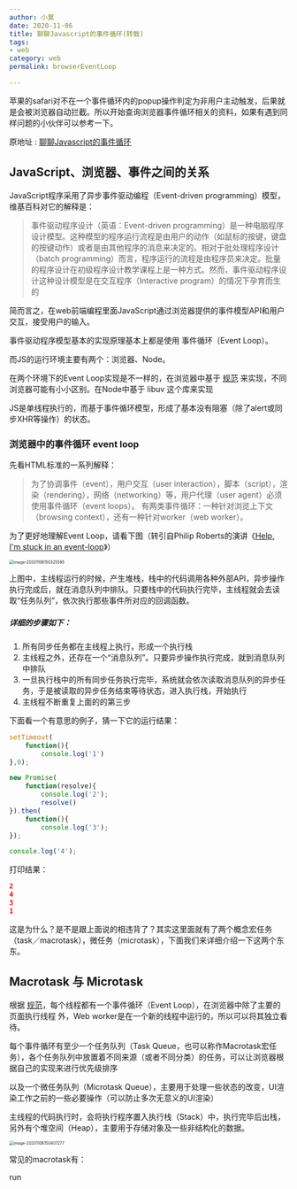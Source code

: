 ```yaml
---
author: 小莫
date: 2020-11-06
title: 聊聊Javascript的事件循环(转载)
tags:
- web
category: web
permalink: browserEventLoop

---
```


苹果的safari对不在一个事件循环内的popup操作判定为非用户主动触发，后果就是会被浏览器自动拦截。所以开始查询浏览器事件循环相关的资料，如果有遇到同样问题的小伙伴可以参考一下。

<!-- more -->

原地址 : [聊聊Javascript的事件循环](https://juejin.im/post/6844903653120163848)

## JavaScript、浏览器、事件之间的关系

JavaScript程序采用了异步事件驱动编程（Event-driven programming）模型，维基百科对它的解释是：

>   事件驱动程序设计（英语：Event-driven programming）是一种电脑程序设计模型。这种模型的程序运行流程是由用户的动作（如鼠标的按键，键盘的按键动作）或者是由其他程序的消息来决定的。相对于批处理程序设计（batch programming）而言，程序运行的流程是由程序员来决定。批量的程序设计在初级程序设计教学课程上是一种方式。然而，事件驱动程序设计这种设计模型是在交互程序（Interactive program）的情况下孕育而生的

简而言之，在web前端编程里面JavaScript通过浏览器提供的事件模型API和用户交互，接受用户的输入。

事件驱动程序模型基本的实现原理基本上都是使用 事件循环（Event Loop）。

而JS的运行环境主要有两个：浏览器、Node。

在两个环境下的Event Loop实现是不一样的，在浏览器中基于 [规范](https://www.w3.org/TR/2017/REC-html52-20171214/webappapis.html#event-loops) 来实现，不同浏览器可能有小小区别。在Node中基于 libuv 这个库来实现

JS是单线程执行的，而基于事件循环模型，形成了基本没有阻塞（除了alert或同步XHR等操作）的状态。



### 浏览器中的事件循环 event loop

先看HTML标准的一系列解释：

>   为了协调事件（event），用户交互（user interaction），脚本（script），渲染（rendering），网络（networking）等，用户代理（user agent）必须使用事件循环（event loops）。 有两类事件循环：一种针对浏览上下文（browsing context），还有一种针对worker（web worker）。

为了更好地理解Event Loop，请看下图（转引自Philip Roberts的演讲《[Help, I'm stuck in an event-loop](http://vimeo.com/96425312)》）

<img src="https://image.xiaomo.info//blog/image-20201106150325595.png" alt="image-20201106150325595" style="zoom: 50%;" />

上图中，主线程运行的时候，产生堆栈，栈中的代码调用各种外部API，异步操作执行完成后，就在消息队列中排队。只要栈中的代码执行完毕，主线程就会去读取“任务队列”，依次执行那些事件所对应的回调函数。

##### 详细的步骤如下：

1.  所有同步任务都在主线程上执行，形成一个执行栈
2.  主线程之外，还存在一个“消息队列”。只要异步操作执行完成，就到消息队列中排队
3.  一旦执行栈中的所有同步任务执行完毕，系统就会依次读取消息队列的异步任务，于是被读取的异步任务结束等待状态，进入执行栈，开始执行
4.  主线程不断重复上面的的第三步

下面看一个有意思的例子，猜一下它的运行结果：

```js
setTimeout(
    function(){
        console.log('1')
},0);

new Promise(
    function(resolve){
        console.log('2');
        resolve()
}).then(
    function(){
        console.log('3');
});

console.log('4');
```

打印结果：

```json
2
4
3
1
```

这是为什么？是不是跟上面说的相违背了？其实这里面就有了两个概念宏任务（task／macrotask），微任务（microtask），下面我们来详细介绍一下这两个东东。

## Macrotask 与 Microtask

根据 [规范](https://www.w3.org/TR/2017/REC-html52-20171214/webappapis.html#event-loops)，每个线程都有一个事件循环（Event Loop），在浏览器中除了主要的页面执行线程 外，Web worker是在一个新的线程中运行的，所以可以将其独立看待。

每个事件循环有至少一个任务队列（Task Queue，也可以称作Macrotask宏任务），各个任务队列中放置着不同来源（或者不同分类）的任务，可以让浏览器根据自己的实现来进行优先级排序

以及一个微任务队列（Microtask Queue），主要用于处理一些状态的改变，UI渲染工作之前的一些必要操作（可以防止多次无意义的UI渲染）

主线程的代码执行时，会将执行程序置入执行栈（Stack）中，执行完毕后出栈，另外有个堆空间（Heap），主要用于存储对象及一些非结构化的数据。

<img src="https://image.xiaomo.info//blog/image-20201106150407277.png" alt="image-20201106150407277" style="zoom:50%;" />

常见的macrotask有：

run <script>（同步的代码执行）
setTimeout
setInterval
setImmediate (Node环境中)
requestAnimationFrame
I/O
UI rendering



常见的microtask有：

process.nextTick (Node环境中)

Promise callback

Object.observe (基本上已经废弃)

MutationObserver



## 事件循环执行顺序

### 1. event loop 执行步骤：

1、执行宏任务（先进先出），一次循环只执行一个宏任务）
2、执行栈 —— 同步方法顺序执行，异步方法交给异步处理模块
3、执行栈为空时取出微任务执行（先进先出），直到微任务队列为空
4、更新UI渲染。完成一轮循环，反复执行1-4。（不一定每次循环都会渲染）



### 2.update the rendering 渲染更新：

在一轮event loop中多次修改同一dom，只有最后一次会进行绘制。
渲染更新（Update the rendering）会在event loop中的tasks和microtasks完成后进行，但并不是每轮event loop都会更新渲染，浏览器有自己的机制来确定是否要更新渲染。如果在一帧（16.7ms）里多次修改了dom，浏览器可能只会渲染绘制一次。
如果希望在每轮event loop都即时呈现变动，可以使用requestAnimationFrame.



那么我们回到上面的那个例子就不难解释了：

==注意==： Promise 自身的代码是同步执行的，只有 .then后的回调函数才是微任务。

主线程的执行过程：

1.  从宏任务队列（task）中取出 script，将所有同步代码推入执行栈中执行，遇到异步代码交给异步处理模块，异步处理模块处理完成后将任务按规则推入事件队列，宏任务推宏任务队列（先进先出），微任务推微任务队列（先进先出）。所以输出 2 和 4。
2.  执行完 script 中的同步代码，再将微任务队列中最老的任务推入执行栈执行，直到清空微任务队列。所以输出 3。
3.  浏览器更新渲染，再去宏任务队列中取出最老的任务推入执行栈中执行，循环以上步骤。所以输出 1。

## 在Node中的实现

在Node环境中，macrotask部分主要多了setImmediate，microtask部分主要多了process.nextTick，而这个nextTick是独立出来自成队列的，优先级高于其他microtask

不过事件循环的的实现就不太一样了，可以参考 [Node事件文档](https://nodejs.org/en/docs/guides/event-loop-timers-and-nexttick/) [libuv事件文档](http://docs.libuv.org/en/v1.x/design.html)

#### Node中的事件循环有6个阶段

1.  timers：执行setTimeout() 和 setInterval()中到期的callback
2.  I/O callbacks：上一轮循环中有少数的I/Ocallback会被延迟到这一轮的这一阶段执行
3.  idle, prepare：仅内部使用
4.  poll：最为重要的阶段，执行I/Ocallback，在适当的条件下会阻塞在这个阶段
5.  check：执行setImmediate的callback
6.  close callbacks：执行close事件的callback，例如socket.on("close",func)

<img src="https://image.xiaomo.info//blog/image-20201106150543628.png" alt="image-20201106150543628" style="zoom: 25%;" />

每一轮事件循环都会经过六个阶段，在每个阶段后，都会执行microtask

<img src="https://image.xiaomo.info//blog/image-20201106150609147.png" alt="image-20201106150609147" style="zoom:25%;" />

比较特殊的是在poll阶段，执行程序同步执行poll队列里的回调，直到队列为空或执行的回调达到系统上限

接下来再检查有无预设的setImmediate，如果有就转入check阶段，没有就先查询最近的timer的距离，以其作为poll阶段的阻塞时间，如果timer队列是空的，它就一直阻塞下去

而nextTick并不在这些阶段中执行，它在每个阶段之后都会执行。

一个简单的例子：

```js
setTimeout(() => console.log(1));

setImmediate(() => console.log(2));

process.nextTick(() => console.log(3));

Promise.resolve().then(() => console.log(4));

console.log(5);
```

根据以上知识，应该很快就能知道输出结果是 5 3 4 1 2

修改一下：

```js
process.nextTick(() => console.log(1));

Promise.resolve().then(() => console.log(2));

process.nextTick(() => console.log(3));

Promise.resolve().then(() => {
    process.nextTick(() => console.log(0));
    console.log(4);
});
```

输出为 1 3 2 4 0，因为nextTick队列优先级高于同一轮事件循环中其他microtask队列



再次修改：

```js
process.nextTick(() => console.log(1));

console.log(0);

setTimeout(()=> {
    console.log('timer1');

    Promise.resolve().then(() => {
        console.log('promise1');
    });
}, 0);

process.nextTick(() => console.log(2));

setTimeout(()=> {
    console.log('timer2');

    process.nextTick(() => console.log(3));

    Promise.resolve().then(() => {
        console.log('promise2');
    });
}, 0);
```

输出结果为:

```json
0
1
2
timer1
timer2
3
promise1
promise2
```

与在浏览器中不同，这里promise1并不是在timer1之后输出，因为在setTimeout执行的时候是出于timer阶段，会先一并处理timer回调.

## 善用事件循环

知道JS的事件循环是怎么样的了，就需要知道怎么才能把它用好：

1.  在microtask中不要放置复杂的处理程序，防止阻塞UI的渲染
2.  可以使用process.nextTick处理一些比较紧急的事情
3.  可以在setTimeout回调中处理上轮事件循环中UI渲染的结果
4.  注意不要滥用setInterval和setTimeout，它们并不是可以保证能够按时处理的，setInterval甚至还会出现丢帧的情况，可考虑使用 requestAnimationFrame
5.  一些可能会影响到UI的异步操作，可放在promise回调中处理，防止多一轮事件循环导致重复执行UI的渲染
6.  在Node中使用immediate来可能会得到更多的保证

如有错误欢迎指正，相互进步。



参考链接：

[JavaScript 运行机制详解：再谈Event Loop](http://www.alloyteam.com/2015/10/turning-to-javascript-series-from-settimeout-said-the-event-loop-model/)

[深入理解 JavaScript 事件循环（一）— event loop](https://www.cnblogs.com/dong-xu/p/7000163.html)

[深入浅出Javascript事件循环机制(上)](https://zhuanlan.zhihu.com/p/26229293)



# MDN中对并发模型与事件循环的讲解

JavaScript有一个基于**事件循环**的并发模型，事件循环负责执行代码、收集和处理事件以及执行队列中的子任务。这个模型与其它语言中的模型截然不同，比如 C 和 Java。

## 运行时概念

接下来的内容解释了这个理论模型。现代JavaScript引擎实现并着重优化了以下描述的这些语义。

### 可视化描述



![Stack, heap, queue](https://mdn.mozillademos.org/files/17124/The_Javascript_Runtime_Environment_Example.svg)

### 栈



函数调用形成了一个由若干帧组成的栈。

```js
function foo(b) {
  let a = 10;
  return a + b + 11;
}

function bar(x) {
  let y = 3;
  return foo(x * y);
}

console.log(bar(7)); // 返回 42
```

当调用 `bar` 时，第一个帧被创建并压入栈中，帧中包含了 `bar` 的参数和局部变量。 当 `bar` 调用 `foo` 时，第二个帧被创建并被压入栈中，放在第一个帧之上，帧中包含 `foo` 的参数和局部变量。当 `foo` 执行完毕然后返回时，第二个帧就被弹出栈（剩下 `bar` 函数的调用帧 ）。当 `bar` 也执行完毕然后返回时，第一个帧也被弹出，栈就被清空了。

### 堆



对象被分配在堆中，堆是一个用来表示一大块（通常是非结构化的）内存区域的计算机术语。

### 队列



一个 JavaScript 运行时包含了一个待处理消息的消息队列。每一个消息都关联着一个用以处理这个消息的回调函数。

在 [事件循环](https://developer.mozilla.org/zh-CN/docs/Web/JavaScript/EventLoop#事件循环) 期间的某个时刻，运行时会从最先进入队列的消息开始处理队列中的消息。被处理的消息会被移出队列，并作为输入参数来调用与之关联的函数。正如前面所提到的，调用一个函数总是会为其创造一个新的栈帧。

函数的处理会一直进行到执行栈再次为空为止；然后事件循环将会处理队列中的下一个消息（如果还有的话）。

## 事件循环

之所以称之为 **事件循环**，是因为它经常按照类似如下的方式来被实现：

```js
while (queue.waitForMessage()) {
  queue.processNextMessage();
}
```

`queue.waitForMessage()` 会同步地等待消息到达(如果当前没有任何消息等待被处理)。

### "执行至完成"



每一个消息完整地执行后，其它消息才会被执行。这为程序的分析提供了一些优秀的特性，包括：当一个函数执行时，它不会被抢占，只有在它运行完毕之后才会去运行任何其他的代码，才能修改这个函数操作的数据。这与C语言不同，例如，如果函数在线程中运行，它可能在任何位置被终止，然后在另一个线程中运行其他代码。

这个模型的一个缺点在于当一个消息需要太长时间才能处理完毕时，Web应用程序就无法处理与用户的交互，例如点击或滚动。为了缓解这个问题，浏览器一般会弹出一个“这个脚本运行时间过长”的对话框。一个良好的习惯是缩短单个消息处理时间，并在可能的情况下将一个消息裁剪成多个消息。

### 添加消息



在浏览器里，每当一个事件发生并且有一个事件监听器绑定在该事件上时，一个消息就会被添加进消息队列。如果没有事件监听器，这个事件将会丢失。所以当一个带有点击事件处理器的元素被点击时，就会像其他事件一样产生一个类似的消息。

函数 `setTimeout` 接受两个参数：待加入队列的消息和一个时间值（可选，默认为 0）。这个时间值代表了消息被实际加入到队列的最小延迟时间。如果队列中没有其它消息并且栈为空，在这段延迟时间过去之后，消息会被马上处理。但是，如果有其它消息，`setTimeout` 消息必须等待其它消息处理完。因此第二个参数仅仅表示最少延迟时间，而非确切的等待时间。

下面的例子演示了这个概念（`setTimeout` 并不会在计时器到期之后直接执行）：

```js
const s = new Date().getSeconds();

setTimeout(function() {
  // 输出 "2"，表示回调函数并没有在 500 毫秒之后立即执行
  console.log("Ran after " + (new Date().getSeconds() - s) + " seconds");
}, 500);

while(true) {
  if(new Date().getSeconds() - s >= 2) {
    console.log("Good, looped for 2 seconds");
    break;
  }
}
```

### 零延迟



零延迟并不意味着回调会立即执行。以 0 为第二参数调用 `setTimeout` 并不表示在 0 毫秒后就立即调用回调函数。

其等待的时间取决于队列里待处理的消息数量。在下面的例子中，`"这是一条消息"` 将会在回调获得处理之前输出到控制台，这是因为延迟参数是运行时处理请求所需的最小等待时间，但并不保证是准确的等待时间。

基本上，`setTimeout` 需要等待当前队列中所有的消息都处理完毕之后才能执行，即使已经超出了由第二参数所指定的时间。

```js
(function() {

  console.log('这是开始');

  setTimeout(function cb() {
    console.log('这是来自第一个回调的消息');
  });

  console.log('这是一条消息');

  setTimeout(function cb1() {
    console.log('这是来自第二个回调的消息');
  }, 0);

  console.log('这是结束');

})();

// "这是开始"
// "这是一条消息"
// "这是结束"
// "这是来自第一个回调的消息"
// "这是来自第二个回调的消息"
```

### 多个运行时互相通信



一个 web worker 或者一个跨域的 `iframe` 都有自己的栈、堆和消息队列。两个不同的运行时只能通过 [`postMessage`](https://developer.mozilla.org/zh-CN/docs/Web/API/Window/postMessage) 方法进行通信。如果另一个运行时侦听 `message` 事件，则此方法会向该运行时添加消息。

## 永不阻塞

JavaScript的事件循环模型与许多其他语言不同的一个非常有趣的特性是，它永不阻塞。 处理 I/O 通常通过事件和回调来执行，所以当一个应用正等待一个 [IndexedDB](https://developer.mozilla.org/zh-CN/docs/Web/API/IndexedDB_API) 查询返回或者一个 [XHR](https://developer.mozilla.org/zh-CN/docs/Web/API/XMLHttpRequest) 请求返回时，它仍然可以处理其它事情，比如用户输入。

由于历史原因有一些例外，如 `alert` 或者同步 XHR，但应该尽量避免使用它们。注意，[例外的例外也是存在的](https://stackoverflow.com/questions/2734025/is-javascript-guaranteed-to-be-single-threaded/2734311#2734311)（但通常是实现错误而非其它原因）。

## 标准规范

| 标准规范                                                     | 状态            | 注释 |
| :----------------------------------------------------------- | :-------------- | :--- |
| [HTML Living Standard Event loops](https://html.spec.whatwg.org/multipage/webappapis.html#event-loops) | Living Standard |      |
| [Node.js 事件循环](https://nodejs.org/zh-cn/docs/guides/event-loop-timers-and-nexttick/#what-is-the-event-loop) | Living Standard |      |



# [阮老师对EventLoop的解说](https://www.ruanyifeng.com/blog/2014/10/event-loop.html)

Event Loop 是一个很重要的概念，指的是计算机系统的一种运行机制。

JavaScript语言就采用这种机制，来解决单线程运行带来的一些问题。

![Event Loop](http://www.ruanyifeng.com/blogimg/asset/201310/2013102001.png)

本文参考C. Aaron Cois的[《Understanding The Node.js Event Loop》](https://www.udemy.com/lectures/understanding-the-nodejs-event-loop-91298)，解释什么是Event Loop，以及它与JavaScript语言的单线程模型有何关系。

想要理解Event Loop，就要从程序的运行模式讲起。运行以后的程序叫做["进程"](http://zh.wikipedia.org/wiki/进程)（process），一般情况下，一个进程一次只能执行一个任务。

如果有很多任务需要执行，不外乎三种解决方法。

>   **（1）排队。**因为一个进程一次只能执行一个任务，只好等前面的任务执行完了，再执行后面的任务。
>
>   **（2）新建进程。**使用fork命令，为每个任务新建一个进程。
>
>   **（3）新建线程。**因为进程太耗费资源，所以如今的程序往往允许一个进程包含多个线程，由线程去完成任务。（进程和线程的详细解释，请看[这里](http://www.ruanyifeng.com/blog/2013/04/processes_and_threads.html)。）

以JavaScript语言为例，它是一种单线程语言，所有任务都在一个线程上完成，即采用上面的第一种方法。一旦遇到大量任务或者遇到一个耗时的任务，网页就会出现"假死"，因为JavaScript停不下来，也就无法响应用户的行为。

你也许会问，JavaScript为什么是单线程，难道不能实现为多线程吗？

这跟历史有关系。JavaScript从诞生起就是单线程。原因大概是不想让浏览器变得太复杂，因为多线程需要共享资源、且有可能修改彼此的运行结果，对于一种网页脚本语言来说，这就太复杂了。后来就约定俗成，JavaScript为一种单线程语言。（Worker API可以实现多线程，但是JavaScript本身始终是单线程的。）

如果某个任务很耗时，比如涉及很多I/O（输入/输出）操作，那么线程的运行大概是下面的样子。

![synchronous mode](http://www.ruanyifeng.com/blogimg/asset/201310/2013102002.png)

上图的绿色部分是程序的运行时间，红色部分是等待时间。可以看到，由于I/O操作很慢，所以这个线程的大部分运行时间都在空等I/O操作的返回结果。这种运行方式称为"同步模式"（synchronous I/O）或"堵塞模式"（blocking I/O）。

如果采用多线程，同时运行多个任务，那很可能就是下面这样。

![synchronous mode](http://www.ruanyifeng.com/blogimg/asset/201310/2013102003.png)

上图表明，多线程不仅占用多倍的系统资源，也闲置多倍的资源，这显然不合理。

Event Loop就是为了解决这个问题而提出的。[Wikipedia](http://en.wikipedia.org/wiki/Event_loop)这样定义：

>   "**Event Loop是一个程序结构，用于等待和发送消息和事件。**（a programming construct that waits for and dispatches events or messages in a program.）"

简单说，就是在程序中设置两个线程：一个负责程序本身的运行，称为"主线程"；另一个负责主线程与其他进程（主要是各种I/O操作）的通信，被称为"Event Loop线程"（可以译为"消息线程"）。

![asynchronous mode](http://www.ruanyifeng.com/blogimg/asset/201310/2013102004.png)

上图主线程的绿色部分，还是表示运行时间，而橙色部分表示空闲时间。每当遇到I/O的时候，主线程就让Event Loop线程去通知相应的I/O程序，然后接着往后运行，所以不存在红色的等待时间。等到I/O程序完成操作，Event Loop线程再把结果返回主线程。主线程就调用事先设定的回调函数，完成整个任务。

可以看到，由于多出了橙色的空闲时间，所以主线程得以运行更多的任务，这就提高了效率。这种运行方式称为"[异步模式](http://en.wikipedia.org/wiki/Asynchronous_I/O)"（asynchronous I/O）或"非堵塞模式"（non-blocking mode）。

这正是JavaScript语言的运行方式。单线程模型虽然对JavaScript构成了很大的限制，但也因此使它具备了其他语言不具备的优势。如果部署得好，JavaScript程序是不会出现堵塞的，这就是为什么node.js平台可以用很少的资源，应付大流量访问的原因。



## 一、为什么JavaScript是单线程？

JavaScript语言的一大特点就是单线程，也就是说，同一个时间只能做一件事。那么，为什么JavaScript不能有多个线程呢？这样能提高效率啊。

JavaScript的单线程，与它的用途有关。作为浏览器脚本语言，JavaScript的主要用途是与用户互动，以及操作DOM。这决定了它只能是单线程，否则会带来很复杂的同步问题。比如，假定JavaScript同时有两个线程，一个线程在某个DOM节点上添加内容，另一个线程删除了这个节点，这时浏览器应该以哪个线程为准？

所以，为了避免复杂性，从一诞生，JavaScript就是单线程，这已经成了这门语言的核心特征，将来也不会改变。

为了利用多核CPU的计算能力，HTML5提出Web Worker标准，允许JavaScript脚本创建多个线程，但是子线程完全受主线程控制，且不得操作DOM。所以，这个新标准并没有改变JavaScript单线程的本质。

## 二、任务队列

单线程就意味着，所有任务需要排队，前一个任务结束，才会执行后一个任务。如果前一个任务耗时很长，后一个任务就不得不一直等着。

如果排队是因为计算量大，CPU忙不过来，倒也算了，但是很多时候CPU是闲着的，因为IO设备（输入输出设备）很慢（比如Ajax操作从网络读取数据），不得不等着结果出来，再往下执行。

JavaScript语言的设计者意识到，这时主线程完全可以不管IO设备，挂起处于等待中的任务，先运行排在后面的任务。等到IO设备返回了结果，再回过头，把挂起的任务继续执行下去。

于是，所有任务可以分成两种，一种是同步任务（synchronous），另一种是异步任务（asynchronous）。同步任务指的是，在主线程上排队执行的任务，只有前一个任务执行完毕，才能执行后一个任务；异步任务指的是，不进入主线程、而进入"任务队列"（task queue）的任务，只有"任务队列"通知主线程，某个异步任务可以执行了，该任务才会进入主线程执行。

具体来说，异步执行的运行机制如下。（同步执行也是如此，因为它可以被视为没有异步任务的异步执行。）

>   （1）所有同步任务都在主线程上执行，形成一个[执行栈](http://www.ruanyifeng.com/blog/2013/11/stack.html)（execution context stack）。
>
>   （2）主线程之外，还存在一个"任务队列"（task queue）。只要异步任务有了运行结果，就在"任务队列"之中放置一个事件。
>
>   （3）一旦"执行栈"中的所有同步任务执行完毕，系统就会读取"任务队列"，看看里面有哪些事件。那些对应的异步任务，于是结束等待状态，进入执行栈，开始执行。
>
>   （4）主线程不断重复上面的第三步。

下图就是主线程和任务队列的示意图。

![任务队列](https://www.ruanyifeng.com/blogimg/asset/2014/bg2014100801.jpg)

只要主线程空了，就会去读取"任务队列"，这就是JavaScript的运行机制。这个过程会不断重复。

## 三、事件和回调函数

"任务队列"是一个事件的队列（也可以理解成消息的队列），IO设备完成一项任务，就在"任务队列"中添加一个事件，表示相关的异步任务可以进入"执行栈"了。主线程读取"任务队列"，就是读取里面有哪些事件。

"任务队列"中的事件，除了IO设备的事件以外，还包括一些用户产生的事件（比如鼠标点击、页面滚动等等）。只要指定过回调函数，这些事件发生时就会进入"任务队列"，等待主线程读取。

所谓"回调函数"（callback），就是那些会被主线程挂起来的代码。异步任务必须指定回调函数，当主线程开始执行异步任务，就是执行对应的回调函数。

"任务队列"是一个先进先出的数据结构，排在前面的事件，优先被主线程读取。主线程的读取过程基本上是自动的，只要执行栈一清空，"任务队列"上第一位的事件就自动进入主线程。但是，由于存在后文提到的"定时器"功能，主线程首先要检查一下执行时间，某些事件只有到了规定的时间，才能返回主线程。

## 四、Event Loop

主线程从"任务队列"中读取事件，这个过程是循环不断的，所以整个的这种运行机制又称为Event Loop（事件循环）。

为了更好地理解Event Loop，请看下图（转引自Philip Roberts的演讲[《Help, I'm stuck in an event-loop》](http://vimeo.com/96425312)）。

![Event Loop](https://www.ruanyifeng.com/blogimg/asset/2014/bg2014100802.png)

上图中，主线程运行的时候，产生堆（heap）和栈（stack），栈中的代码调用各种外部API，它们在"任务队列"中加入各种事件（click，load，done）。只要栈中的代码执行完毕，主线程就会去读取"任务队列"，依次执行那些事件所对应的回调函数。

执行栈中的代码（同步任务），总是在读取"任务队列"（异步任务）之前执行。请看下面这个例子。

>   ```javascript
>       var req = new XMLHttpRequest();
>       req.open('GET', url);    
>       req.onload = function (){};    
>       req.onerror = function (){};    
>       req.send();
>   ```

上面代码中的req.send方法是Ajax操作向服务器发送数据，它是一个异步任务，意味着只有当前脚本的所有代码执行完，系统才会去读取"任务队列"。所以，它与下面的写法等价。

>   ```javascript
>       var req = new XMLHttpRequest();
>       req.open('GET', url);
>       req.send();
>       req.onload = function (){};    
>       req.onerror = function (){};   
>   ```

也就是说，指定回调函数的部分（onload和onerror），在send()方法的前面或后面无关紧要，因为它们属于执行栈的一部分，系统总是执行完它们，才会去读取"任务队列"。

## 五、定时器

除了放置异步任务的事件，"任务队列"还可以放置定时事件，即指定某些代码在多少时间之后执行。这叫做"定时器"（timer）功能，也就是定时执行的代码。

定时器功能主要由setTimeout()和setInterval()这两个函数来完成，它们的内部运行机制完全一样，区别在于前者指定的代码是一次性执行，后者则为反复执行。以下主要讨论setTimeout()。

setTimeout()接受两个参数，第一个是回调函数，第二个是推迟执行的毫秒数。

>   ```javascript
>   console.log(1);
>   setTimeout(function(){console.log(2);},1000);
>   console.log(3);
>   ```

上面代码的执行结果是1，3，2，因为setTimeout()将第二行推迟到1000毫秒之后执行。

如果将setTimeout()的第二个参数设为0，就表示当前代码执行完（执行栈清空）以后，立即执行（0毫秒间隔）指定的回调函数。

>   ```javascript
>   setTimeout(function(){console.log(1);}, 0);
>   console.log(2);
>   ```

上面代码的执行结果总是2，1，因为只有在执行完第二行以后，系统才会去执行"任务队列"中的回调函数。

总之，setTimeout(fn,0)的含义是，指定某个任务在主线程最早可得的空闲时间执行，也就是说，尽可能早得执行。它在"任务队列"的尾部添加一个事件，因此要等到同步任务和"任务队列"现有的事件都处理完，才会得到执行。

HTML5标准规定了setTimeout()的第二个参数的最小值（最短间隔），不得低于4毫秒，如果低于这个值，就会自动增加。在此之前，老版本的浏览器都将最短间隔设为10毫秒。另外，对于那些DOM的变动（尤其是涉及页面重新渲染的部分），通常不会立即执行，而是每16毫秒执行一次。这时使用requestAnimationFrame()的效果要好于setTimeout()。

需要注意的是，setTimeout()只是将事件插入了"任务队列"，必须等到当前代码（执行栈）执行完，主线程才会去执行它指定的回调函数。要是当前代码耗时很长，有可能要等很久，所以并没有办法保证，回调函数一定会在setTimeout()指定的时间执行。

## 六、Node.js的Event Loop

Node.js也是单线程的Event Loop，但是它的运行机制不同于浏览器环境。

请看下面的示意图（作者[@BusyRich](https://twitter.com/BusyRich/status/494959181871316992)）。

![Node.js](https://www.ruanyifeng.com/blogimg/asset/2014/bg2014100803.png)

根据上图，Node.js的运行机制如下。

>   （1）V8引擎解析JavaScript脚本。
>
>   （2）解析后的代码，调用Node API。
>
>   （3）[libuv库](https://github.com/joyent/libuv)负责Node API的执行。它将不同的任务分配给不同的线程，形成一个Event Loop（事件循环），以异步的方式将任务的执行结果返回给V8引擎。
>
>   （4）V8引擎再将结果返回给用户。

除了setTimeout和setInterval这两个方法，Node.js还提供了另外两个与"任务队列"有关的方法：[process.nextTick](http://nodejs.org/docs/latest/api/process.html#process_process_nexttick_callback)和[setImmediate](http://nodejs.org/docs/latest/api/timers.html#timers_setimmediate_callback_arg)。它们可以帮助我们加深对"任务队列"的理解。

process.nextTick方法可以在当前"执行栈"的尾部----下一次Event Loop（主线程读取"任务队列"）之前----触发回调函数。也就是说，它指定的任务总是发生在所有异步任务之前。setImmediate方法则是在当前"任务队列"的尾部添加事件，也就是说，它指定的任务总是在下一次Event Loop时执行，这与setTimeout(fn, 0)很像。请看下面的例子（via [StackOverflow](http://stackoverflow.com/questions/17502948/nexttick-vs-setimmediate-visual-explanation)）。

>   ```javascript
>   process.nextTick(function A() {
>     console.log(1);
>     process.nextTick(function B(){console.log(2);});
>   });
>   
>   setTimeout(function timeout() {
>     console.log('TIMEOUT FIRED');
>   }, 0)
>   // 1
>   // 2
>   // TIMEOUT FIRED
>   ```

上面代码中，由于process.nextTick方法指定的回调函数，总是在当前"执行栈"的尾部触发，所以不仅函数A比setTimeout指定的回调函数timeout先执行，而且函数B也比timeout先执行。这说明，如果有多个process.nextTick语句（不管它们是否嵌套），将全部在当前"执行栈"执行。

现在，再看setImmediate。

>   ```javascript
>   setImmediate(function A() {
>     console.log(1);
>     setImmediate(function B(){console.log(2);});
>   });
>   
>   setTimeout(function timeout() {
>     console.log('TIMEOUT FIRED');
>   }, 0);
>   ```

上面代码中，setImmediate与setTimeout(fn,0)各自添加了一个回调函数A和timeout，都是在下一次Event Loop触发。那么，哪个回调函数先执行呢？答案是不确定。运行结果可能是1--TIMEOUT FIRED--2，也可能是TIMEOUT FIRED--1--2。

令人困惑的是，Node.js文档中称，setImmediate指定的回调函数，总是排在setTimeout前面。实际上，这种情况只发生在递归调用的时候。

>   ```javascript
>   setImmediate(function (){
>     setImmediate(function A() {
>       console.log(1);
>       setImmediate(function B(){console.log(2);});
>     });
>   
>     setTimeout(function timeout() {
>       console.log('TIMEOUT FIRED');
>     }, 0);
>   });
>   // 1
>   // TIMEOUT FIRED
>   // 2
>   ```

上面代码中，setImmediate和setTimeout被封装在一个setImmediate里面，它的运行结果总是1--TIMEOUT FIRED--2，这时函数A一定在timeout前面触发。至于2排在TIMEOUT FIRED的后面（即函数B在timeout后面触发），是因为setImmediate总是将事件注册到下一轮Event Loop，所以函数A和timeout是在同一轮Loop执行，而函数B在下一轮Loop执行。

我们由此得到了process.nextTick和setImmediate的一个重要区别：多个process.nextTick语句总是在当前"执行栈"一次执行完，多个setImmediate可能则需要多次loop才能执行完。事实上，这正是Node.js 10.0版添加setImmediate方法的原因，否则像下面这样的递归调用process.nextTick，将会没完没了，主线程根本不会去读取"事件队列"！

>   ```javascript
>   process.nextTick(function foo() {
>     process.nextTick(foo);
>   });
>   ```

事实上，现在要是你写出递归的process.nextTick，Node.js会抛出一个警告，要求你改成setImmediate。

另外，由于process.nextTick指定的回调函数是在本次"事件循环"触发，而setImmediate指定的是在下次"事件循环"触发，所以很显然，前者总是比后者发生得早，而且执行效率也高（因为不用检查"任务队列"）。